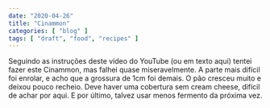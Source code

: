 ```yaml
---
date: "2020-04-26"
title: "Cinammon"
categories: [ "blog" ]
tags: [ "draft", "food", "recipes" ]
---
```

Seguindo as instruções deste vídeo do YouTube (ou em texto aqui) tentei fazer este Cinammon, mas falhei quase miseravelmente. A parte mais difícil foi enrolar, e acho que a grossura de 1cm foi demais. O pão cresceu muito e deixou pouco recheio. Deve haver uma cobertura sem cream cheese, difícil de achar por aqui. E por último, talvez usar menos fermento da próxima vez.
